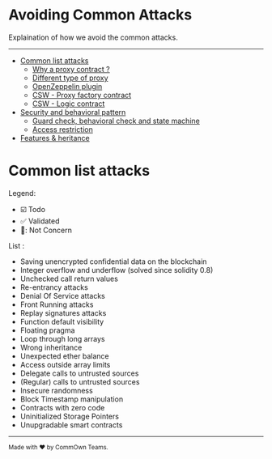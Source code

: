 # Avoiding Common Attacks

Explaination of how we avoid the common attacks.

---

-   [Common list attacks](#common-list-attacks)
    -   [Why a proxy contract ?](#why-a-proxy)
    -   [Different type of proxy](#different-proxy)
    -   [OpenZeppelin plugin](#oz-plugin)
    -   [CSW - Proxy factory contract](#csw-proxy-factory)
    -   [CSW - Logic contract](#csw-logic-contract)
-   [Security and behavioral pattern](#security-pattern)
    -   [Guard check, behavioral check and state machine](#detailed-pattern)
    -   [Access restriction](#access-pattern)
-   [Features & heritance](#csw-features)


# Common list attacks <a name="common-list-attacks"></a>
Legend:
-   :ballot_box_with_check: Todo
-   :white_check_mark: Validated
-   :white_square_button:: Not Concern

List :
-   Saving unencrypted confidential data on the blockchain 
-   Integer overflow and underflow (solved since solidity 0.8)
-   Unchecked call return values
-   Re-entrancy attacks
-   Denial Of Service attacks
-   Front Running attacks
-   Replay signatures attacks
-   Function default visibility
-   Floating pragma
-   Loop through long arrays
-   Wrong inheritance
-   Unexpected ether balance
-   Access outside array limits
-   Delegate calls to untrusted sources
-   (Regular) calls to untrusted sources
-   Insecure randomness
-   Block Timestamp manipulation
-   Contracts with zero code
-   Uninitialized Storage Pointers
-   Unupgradable smart contracts




---

<sup>Made with ♥ by CommOwn Teams.</sup>
